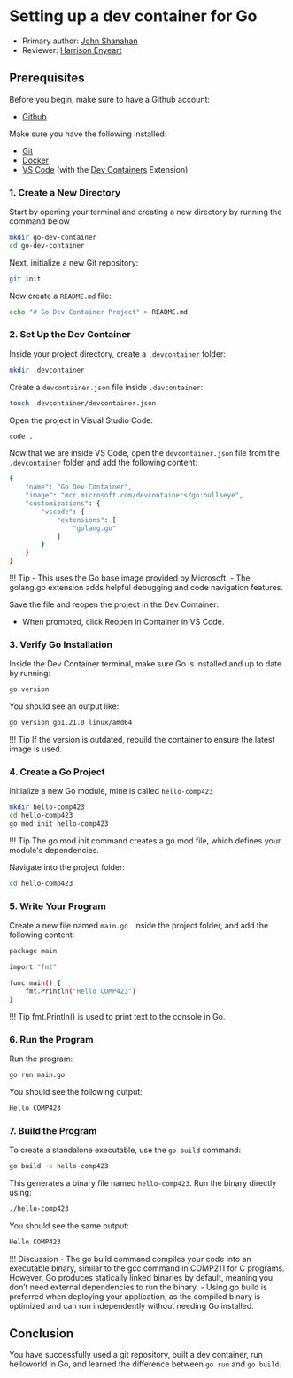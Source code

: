 # Setting up a dev container for Go

* Primary author: [John Shanahan](https://github.com/JoeShans21)
* Reviewer: [Harrison Enyeart](https://github.com/HJEunc)

## Prerequisites

Before you begin, make sure to have a Github account:

* [Github](https://github.com)

Make sure you have the following installed:

* [Git](https://git-scm.com/book/en/v2/Getting-Started-Installing-Git)
* [Docker](https://www.docker.com/products/docker-desktop)
* [VS Code](https://code.visualstudio.com/) (with the [Dev Containers](https://marketplace.visualstudio.com/items?itemName=ms-vscode-remote.remote-containers) Extension)

### 1. Create a New Directory

Start by opening your terminal and creating a new directory by running the command below
```bash
mkdir go-dev-container
cd go-dev-container
```

Next, initialize a new Git repository:
```bash
git init
```

Now create a ```README.md``` file:
```bash
echo "# Go Dev Container Project" > README.md
```

### 2. Set Up the Dev Container

Inside your project directory, create a ```.devcontainer``` folder:
```bash
mkdir .devcontainer
```

Create a ```devcontainer.json``` file inside ```.devcontainer```:
```bash
touch .devcontainer/devcontainer.json
```

Open the project in Visual Studio Code:
```bash
code .
```


Now that we are inside VS Code, open the ```devcontainer.json``` file from the ```.devcontainer``` folder and add the following content:
```bash
{
    "name": "Go Dev Container",
    "image": "mcr.microsoft.com/devcontainers/go:bullseye",
    "customizations": {
        "vscode": {
            "extensions": [
                "golang.go"
            ]
        }
    }
}
```

!!! Tip
    - This uses the Go base image provided by Microsoft.
    - The golang.go extension adds helpful debugging and code navigation features.

Save the file and reopen the project in the Dev Container:

* When prompted, click Reopen in Container in VS Code.

### 3. Verify Go Installation
Inside the Dev Container terminal, make sure Go is installed and up to date by running:
```bash
go version
```
You should see an output like:
```bash
go version go1.21.0 linux/amd64
```
!!! Tip
    If the version is outdated, rebuild the container to ensure the latest image is used.

### 4. Create a Go Project
Initialize a new Go module, mine is called ```hello-comp423```
```bash
mkdir hello-comp423
cd hello-comp423
go mod init hello-comp423
```
!!! Tip
    The go mod init command creates a go.mod file, which defines your module's dependencies.

Navigate into the project folder:
```bash
cd hello-comp423
```

### 5. Write Your Program
Create a new file named ```main.go ``` inside the project folder, and add the following content:
```bash
package main

import "fmt"

func main() {
    fmt.Println("Hello COMP423")
}
```

!!! Tip
    fmt.Println() is used to print text to the console in Go.

### 6. Run the Program
Run the program:
```bash
go run main.go
```
You should see the following output:
```bash
Hello COMP423
```

### 7. Build the Program
To create a standalone executable, use the ```go build``` command:
```bash
go build -o hello-comp423
```
This generates a binary file named ```hello-comp423```. Run the binary directly using:
```bash
./hello-comp423
```
You should see the same output:
```bash
Hello COMP423
```
!!! Discussion
    - The go build command compiles your code into an executable binary, similar to the gcc command in COMP211 for C programs. However, Go produces statically linked binaries by default, meaning you don’t need external dependencies to run the binary.
    - Using go build is preferred when deploying your application, as the compiled binary is optimized and can run independently without needing Go installed.

## Conclusion
You have successfully used a git repository, built a dev container, run helloworld in Go, and learned the difference between ```go run``` and ```go build```.